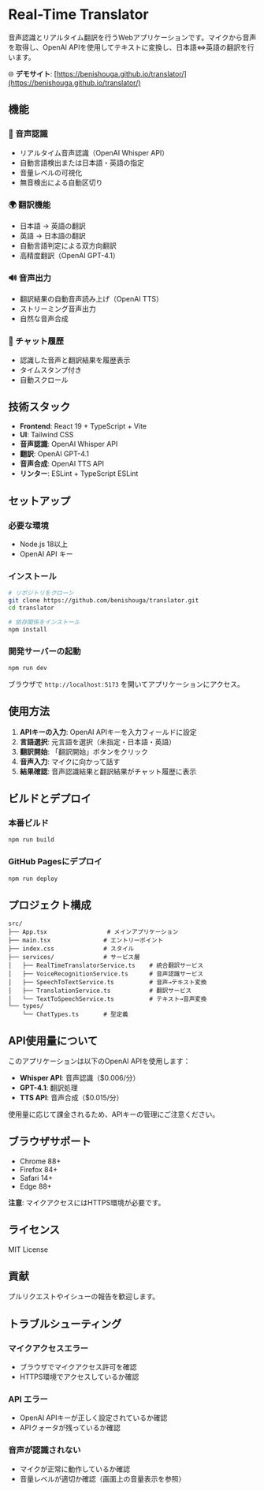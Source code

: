 # Real-Time Translator

音声認識とリアルタイム翻訳を行うWebアプリケーションです。マイクから音声を取得し、OpenAI APIを使用してテキストに変換し、日本語⇔英語の翻訳を行います。

🌐 **デモサイト**: [https://benishouga.github.io/translator/](https://benishouga.github.io/translator/)

## 機能

### 🎤 音声認識
- リアルタイム音声認識（OpenAI Whisper API）
- 自動言語検出または日本語・英語の指定
- 音量レベルの可視化
- 無音検出による自動区切り

### 🌍 翻訳機能
- 日本語 → 英語の翻訳
- 英語 → 日本語の翻訳
- 自動言語判定による双方向翻訳
- 高精度翻訳（OpenAI GPT-4.1）

### 🔊 音声出力
- 翻訳結果の自動音声読み上げ（OpenAI TTS）
- ストリーミング音声出力
- 自然な音声合成

### 💬 チャット履歴
- 認識した音声と翻訳結果を履歴表示
- タイムスタンプ付き
- 自動スクロール

## 技術スタック

- **Frontend**: React 19 + TypeScript + Vite
- **UI**: Tailwind CSS
- **音声認識**: OpenAI Whisper API
- **翻訳**: OpenAI GPT-4.1
- **音声合成**: OpenAI TTS API
- **リンター**: ESLint + TypeScript ESLint

## セットアップ

### 必要な環境
- Node.js 18以上
- OpenAI API キー

### インストール

```bash
# リポジトリをクローン
git clone https://github.com/benishouga/translator.git
cd translator

# 依存関係をインストール
npm install
```

### 開発サーバーの起動

```bash
npm run dev
```

ブラウザで `http://localhost:5173` を開いてアプリケーションにアクセス。

## 使用方法

1. **APIキーの入力**: OpenAI APIキーを入力フィールドに設定
2. **言語選択**: 元言語を選択（未指定・日本語・英語）
3. **翻訳開始**: 「翻訳開始」ボタンをクリック
4. **音声入力**: マイクに向かって話す
5. **結果確認**: 音声認識結果と翻訳結果がチャット履歴に表示

## ビルドとデプロイ

### 本番ビルド

```bash
npm run build
```

### GitHub Pagesにデプロイ

```bash
npm run deploy
```

## プロジェクト構成

```
src/
├── App.tsx                 # メインアプリケーション
├── main.tsx               # エントリーポイント
├── index.css              # スタイル
├── services/              # サービス層
│   ├── RealTimeTranslatorService.ts    # 統合翻訳サービス
│   ├── VoiceRecognitionService.ts      # 音声認識サービス
│   ├── SpeechToTextService.ts          # 音声→テキスト変換
│   ├── TranslationService.ts           # 翻訳サービス
│   └── TextToSpeechService.ts          # テキスト→音声変換
└── types/
    └── ChatTypes.ts       # 型定義
```

## API使用量について

このアプリケーションは以下のOpenAI APIを使用します：

- **Whisper API**: 音声認識（$0.006/分）
- **GPT-4.1**: 翻訳処理
- **TTS API**: 音声合成（$0.015/分）

使用量に応じて課金されるため、APIキーの管理にご注意ください。

## ブラウザサポート

- Chrome 88+
- Firefox 84+
- Safari 14+
- Edge 88+

**注意**: マイクアクセスにはHTTPS環境が必要です。

## ライセンス

MIT License

## 貢献

プルリクエストやイシューの報告を歓迎します。

## トラブルシューティング

### マイクアクセスエラー
- ブラウザでマイクアクセス許可を確認
- HTTPS環境でアクセスしているか確認

### API エラー
- OpenAI APIキーが正しく設定されているか確認
- APIクォータが残っているか確認

### 音声が認識されない
- マイクが正常に動作しているか確認
- 音量レベルが適切か確認（画面上の音量表示を参照）

